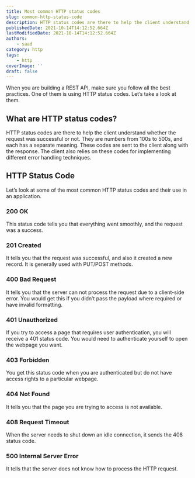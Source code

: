 ```yaml
---
title: Most common HTTP status codes
slug: common-http-status-code
description: HTTP status codes are there to help the client understand whether the request was successful or not.
publishedDate: 2021-10-14T14:12:52.664Z
lastModifiedDate: 2021-10-14T14:12:52.664Z
authors:
    - saad
category: http
tags:
    - http
coverImage: ''
draft: false
---
```


When you are building a REST API, make sure you follow all the best practices. One of them is using HTTP status codes. Let’s take a look at them.

## What are HTTP status codes?

HTTP status codes are there to help the client understand whether the request was successful or not. They are numbers from 100s to 500s, and each has a separate meaning. These codes are sent to the client along with the response. The client also relies on these codes for implementing different error handling techniques.

## HTTP Status Code

Let’s look at some of the most common HTTP status codes and their use in an application.

### 200 OK

This status code tells you that everything went smoothly, and the request was a success.

### 201 Created

It tells you that the request was successful, and also it created a new record. It is generally used with PUT/POST methods.

### 400 Bad Request

It tells you that the server can not process the request due to a client-side error. You would get this if you didn’t pass the payload where required or have invalid formatting.

### 401 Unauthorized

If you try to access a page that requires user authentication, you will receive a 401 status code. You would need to authenticate yourself to open the webpage you want.

### 403 Forbidden

You get this status code when you are authenticated but do not have access rights to a particular webpage.

### 404 Not Found

It tells you that the page you are trying to access is not available.

### 408 Request Timeout

When the server needs to shut down an idle connection, it sends the 408 status code.

### 500 Internal Server Error

It tells that the server does not know how to process the HTTP request.
